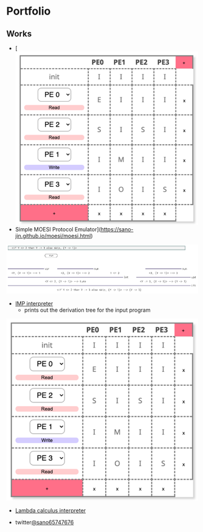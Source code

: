 # Portfolio

## Works

- [![image](moesi_fig.png)
- Simple MOESI Protocol Emulator](https://sano-jin.github.io/moesi/moesi.html)

![image](imp_fig.png)
- [IMP interpreter](https://sano-jin.github.io/moesi/moesi.html)
  - prints out the derivation tree for the input program
  
![image](moesi_fig.png)
- [Lambda calculus interpreter](https://sano-jin.github.io/moesi/moesi.html)




- twitter[@sano65747676](https://twitter.com/sano65747676)
